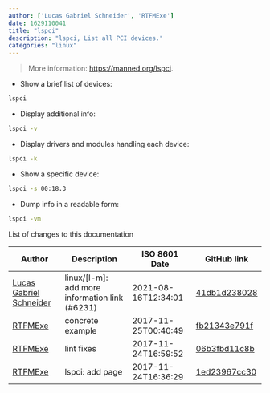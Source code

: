 ```yaml
---
author: ['Lucas Gabriel Schneider', 'RTFMExe']
date: 1629110041
title: "lspci"
description: "lspci, List all PCI devices."
categories: "linux"
---
```

> More information: <https://manned.org/lspci>.

- Show a brief list of devices:

```bash
lspci
```

- Display additional info:

```bash
lspci -v
```

- Display drivers and modules handling each device:

```bash
lspci -k
```

- Show a specific device:

```bash
lspci -s 00:18.3
```

- Dump info in a readable form:

```bash
lspci -vm
```
List of changes to this documentation


Author | Description | ISO 8601 Date | GitHub link
------|-----|-----|-----
[Lucas Gabriel Schneider](mailto:casdpa@gmail.com) | linux/[l-m]: add more information link (#6231) | 2021-08-16T12:34:01 | [41db1d238028](https://github.com/tldr-pages/tldr/commit/41db1d2380286234a89aaa2131d8e1d1c531b850)
[RTFMExe](mailto:rtfmexe@protonmail.com) | concrete example | 2017-11-25T00:40:49 | [fb21343e791f](https://github.com/tldr-pages/tldr/commit/fb21343e791f18ea756c826e2148b5f472651108)
[RTFMExe](mailto:rtfmexe@protonmail.com) | lint fixes | 2017-11-24T16:59:52 | [06b3fbd11c8b](https://github.com/tldr-pages/tldr/commit/06b3fbd11c8b962ff6731f3dee6379bc927b444f)
[RTFMExe](mailto:rtfmexe@protonmail.com) | lspci: add page | 2017-11-24T16:36:29 | [1ed23967cc30](https://github.com/tldr-pages/tldr/commit/1ed23967cc30ae38d7d8e462e4c32caf0a46c910)

